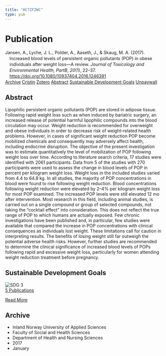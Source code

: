 ```yaml
---
title: "HC7ZFZWC"
type: pub
---
```

<h1>Publication</h1>
<article id="csl-bib-container-HC7ZFZWC" class="csl-bib-container">
  <div class="csl-bib-body" style="line-height: 1.35; padding-left: 1em; text-indent:-1em;">
  <div class="csl-entry">Jansen, A., Lyche, J. L., Polder, A., Aaseth, J., &amp; Skaug, M. A. (2017). Increased blood levels of persistent organic pollutants (POP) in obese individuals after weight loss&#x2014;A review. <i>Journal of Toxicology and Environmental Health, PartB</i>, <i>20</i>(1), 22&#x2013;37. <a href="https://doi.org/10.1080/10937404.2016.1246391">https://doi.org/10.1080/10937404.2016.1246391</a></div>
</div>
  <div class="csl-bib-buttons">
    <a href="#taxonomy-article-HC7ZFZWC" class="csl-bib-button">Archive</a>
    <a href="https://app.cristin.no/results/show.jsf?id=1421339" alt="Cristin URL" class="csl-bib-button">Cristin</a>
    <a href="http://zotero.org/groups/5402882/items/HC7ZFZWC" alt="Zotero URL" class="csl-bib-button">Zotero</a>
    <a href="#abstract-article-HC7ZFZWC" class="csl-bib-button">Abstract</a>
    <a href="#sdg-article-HC7ZFZWC" class="csl-bib-button">Sustainable Development Goals</a>
    <a href="https://www.tandfonline.com/doi/pdf/10.1080/10937404.2016.1246391?needAccess=true" class="csl-bib-button">Unpaywall</a>
  </div>
  <div id="csl-bib-meta-container-HC7ZFZWC"></div>
</article>
<div id="csl-bib-meta-HC7ZFZWC" class="csl-bib-meta">
  <article id="abstract-article-HC7ZFZWC" class="abstract-article">
    <h1>Abstract</h1>
    Lipophilic persistent organic pollutants (POP) are stored in adipose tissue. Following rapid weight loss such as when induced by bariatric surgery, an increased release of potential harmful lipophilic compounds into the blood circulation may occur. Weight reduction is recommended for overweight and obese individuals in order to decrease risk of weight-related health problems. However, in cases of significant weight reduction POP become mobilized chemicals and consequently may adversely affect health, including endocrine disruption. The objective of the present investigation was to estimate quantitatively the level of mobilization of POP following weight loss over time. According to literature search criteria, 17 studies were identified with 2061 participants. Data from 5 of the studies with 270 participants were used to assess the change in blood levels of POP in percent per kilogram weight loss. Weight loss in the included studies varied from 4.4 to 64.8 kg. In all studies, the majority of POP concentrations in blood were found to rise following weight reduction. Blood concentrations following weight reduction were elevated by 2–4% per kilogram weight loss for most POP examined. The increased POP levels were still elevated 12 mo after intervention. Most research in this field, including animal studies, is carried out on a single compound or group of selected compounds, not taking the “cocktail effect” into consideration. This does not reflect the true range of POP to which humans are actually exposed. Few chronic investigations have been published and, in particular, few studies were available that compared the increase in POP concentrations with clinical consequences as individuals lost weight. These limitations call for caution in interpreting results. The benefits of losing weight still far outweigh the potential adverse health risks. However, further studies are recommended to determine the clinical significance of increased blood levels of POPs following rapid and excessive weight loss, particularly for women attending weight reduction treatment before pregnancy.
  </article>
  <article id="sdg-article-HC7ZFZWC" class="sdg-article">
    <h1>Sustainable Development Goals</h1>
    <div class="sdg-container"><div id="sdg3" class="sdg"> <img src="{{< params subfolder >}}images/sdg/sdg03_en.png" class="image" alt="SDG 3"> <div class="sdg-overlay"> <a href="{{< params subfolder >}}en/archive/?sdg=3#archive" class="sdg-publication-count"><span>5</span> Publications</a> <p><a href="https://sdgs.un.org/goals/goal3" class="sdg-read-more">Read More</a></p> </div> </div></div>
  </article>
  <article id="taxonomy-article-HC7ZFZWC" class="taxonomy-article">
    <h1>Archive</h1>
    <ul>
      <li>Inland Norway University of Applied Sciences</li>
      <li>Faculty of Social and Health Sciences</li>
      <li>Department of Health and Nursing Sciences</li>
      <li>2017</li>
      <li>January</li>
    </ul>
  </article>
</div>
